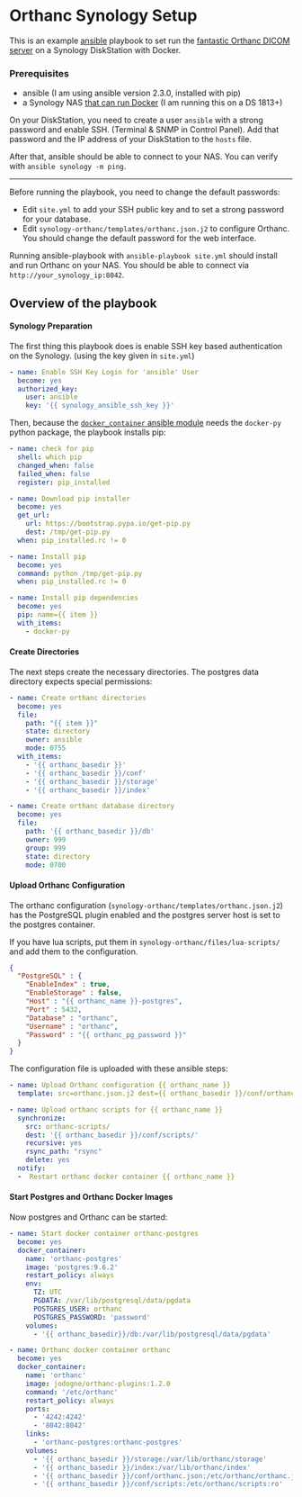# Orthanc Synology Setup

This is an example [ansible](http://docs.ansible.com/ansible/) playbook to set run the [fantastic Orthanc DICOM server](http://www.orthanc-server.com) on a Synology DiskStation with Docker.

### Prerequisites

  * ansible (I am using ansible version 2.3.0, installed with pip)
  * a Synology NAS [that can run Docker](https://www.synology.com/en-us/dsm/app_packages/Docker) (I am running this on a DS 1813+)

On your DiskStation, you need to create a user `ansible` with a strong password and enable SSH. (Terminal & SNMP in Control Panel).
Add that password and the IP address of your DiskStation to the `hosts` file.

After that, ansible should be able to connect to your NAS. You can verify with `ansible synology -m ping`.

- - -

Before running the playbook, you need to change the default passwords:

  * Edit `site.yml` to add your SSH public key and to set a strong password for your database.
  * Edit `synology-orthanc/templates/orthanc.json.j2` to configure Orthanc. You should change the default password for the web interface.


Running ansible-playbook with `ansible-playbook site.yml` should install and run Orthanc on your NAS.  You should be able to connect via `http://your_synology_ip:8042`.


## Overview of the playbook


#### Synology Preparation

The first thing this playbook does is enable SSH key based authentication on the Synology. (using the key given in `site.yml`)

```yaml
- name: Enable SSH Key Login for 'ansible' User
  become: yes
  authorized_key:
    user: ansible
    key: '{{ synology_ansible_ssh_key }}'
```

Then, because the [`docker_container` ansible module](https://docs.ansible.com/ansible/docker_container_module.html) needs the `docker-py` python package, the playbook installs pip:

```yaml
- name: check for pip
  shell: which pip
  changed_when: false
  failed_when: false
  register: pip_installed

- name: Download pip installer
  become: yes
  get_url:
    url: https://bootstrap.pypa.io/get-pip.py
    dest: /tmp/get-pip.py
  when: pip_installed.rc != 0

- name: Install pip
  become: yes
  command: python /tmp/get-pip.py
  when: pip_installed.rc != 0

- name: Install pip dependencies
  become: yes
  pip: name={{ item }}
  with_items:
    - docker-py
```

#### Create Directories

The next steps create the necessary directories. The postgres data directory expects special permissions:

```yaml
- name: Create orthanc directories
  become: yes
  file:
    path: "{{ item }}"
    state: directory
    owner: ansible
    mode: 0755
  with_items:
    - '{{ orthanc_basedir }}'
    - '{{ orthanc_basedir }}/conf'
    - '{{ orthanc_basedir }}/storage'
    - '{{ orthanc_basedir }}/index'

- name: Create orthanc database directory
  become: yes
  file:
    path: '{{ orthanc_basedir }}/db'
    owner: 999
    group: 999
    state: directory
    mode: 0700
```

#### Upload Orthanc Configuration

The orthanc configuration (`synology-orthanc/templates/orthanc.json.j2`) has the PostgreSQL plugin enabled and the postgres server host is set to the postgres container.

If you have lua scripts, put them in `synology-orthanc/files/lua-scripts/` and add them to the configuration.


```json
{
  "PostgreSQL" : {
    "EnableIndex" : true,
    "EnableStorage" : false,
    "Host" : "{{ orthanc_name }}-postgres",
    "Port" : 5432,
    "Database" : "orthanc",
    "Username" : "orthanc",
    "Password" : "{{ orthanc_pg_password }}"
  }
}
```

The configuration file is uploaded with these ansible steps:

```yaml
- name: Upload Orthanc configuration {{ orthanc_name }}
  template: src=orthanc.json.j2 dest={{ orthanc_basedir }}/conf/orthanc.json

- name: Upload orthanc scripts for {{ orthanc_name }}
  synchronize:
    src: orthanc-scripts/
    dest: '{{ orthanc_basedir }}/conf/scripts/'
    recursive: yes
    rsync_path: "rsync"
    delete: yes
  notify:
  -  Restart orthanc docker container {{ orthanc_name }}
```


#### Start Postgres and Orthanc Docker Images

Now postgres and Orthanc can be started:

```yaml
- name: Start docker container orthanc-postgres
  become: yes
  docker_container:
    name: 'orthanc-postgres'
    image: 'postgres:9.6.2'
    restart_policy: always
    env:
      TZ: UTC
      PGDATA: /var/lib/postgresql/data/pgdata
      POSTGRES_USER: orthanc
      POSTGRES_PASSWORD: 'password'
    volumes:
      - '{{ orthanc_basedir}}/db:/var/lib/postgresql/data/pgdata'
```


```yaml
- name: Orthanc docker container orthanc
  become: yes
  docker_container:
    name: 'orthanc'
    image: jodogne/orthanc-plugins:1.2.0
    command: '/etc/orthanc'
    restart_policy: always
    ports:
      - '4242:4242'
      - '8042:8042'
    links:
      - 'orthanc-postgres:orthanc-postgres'
    volumes:
      - '{{ orthanc_basedir }}/storage:/var/lib/orthanc/storage'
      - '{{ orthanc_basedir }}/index:/var/lib/orthanc/index'
      - '{{ orthanc_basedir }}/conf/orthanc.json:/etc/orthanc/orthanc.json:ro'
      - '{{ orthanc_basedir }}/conf/scripts:/etc/orthanc/scripts:ro'
```
